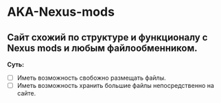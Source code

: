 # AKA-Nexus-mods

## Сайт схожий по структуре и функционалу с Nexus mods и любым файлообменником.

**Суть:**
- [ ] Иметь возможность свобожно размещать файлы.
- [ ] Иметь возможность хранить большие файлы непосредственно на сайте.